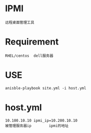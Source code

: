 IPMI
==============
	远程桌面管理工具

Requirement
==============

	RHEL/centos  dell服务器
  
  
USE
=============

	anisble-playbook site.yml -i host.yml

host.yml
============
	10.100.10.10 ipmi_ip=10.200.10.10
    被管理服务器ip		ipmi的地址
